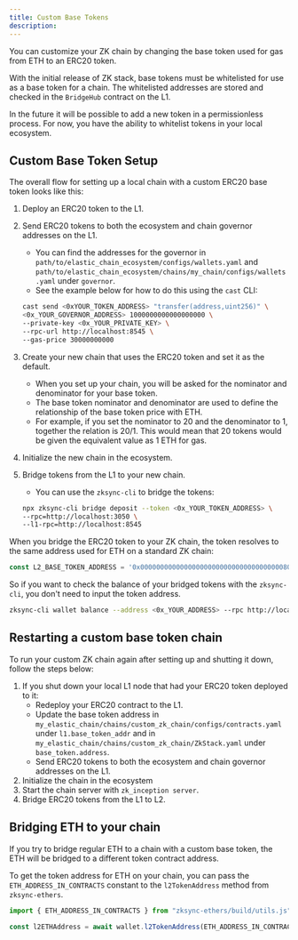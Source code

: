 ```yaml
---
title: Custom Base Tokens
description:
---
```


You can customize your ZK chain by changing the base token used for gas from ETH to an ERC20 token.

With the initial release of ZK stack, base tokens must be whitelisted for use as a base token for a chain.
The whitelisted addresses are stored and checked in the `BridgeHub` contract on the L1.

In the future it will be possible to add a new token in a permissionless process.
For now, you have the ability to whitelist tokens in your local ecosystem.

## Custom Base Token Setup

The overall flow for setting up a local chain with a custom ERC20 base token looks like this:

1. Deploy an ERC20 token to the L1.
1. Send ERC20 tokens to both the ecosystem and chain governor addresses on the L1.
    - You can find the addresses for the governor in `path/to/elastic_chain_ecosystem/configs/wallets.yaml`
    and `path/to/elastic_chain_ecosystem/chains/my_chain/configs/wallets.yaml` under `governor`.
    - See the example below for how to do this using the `cast` CLI:

    ```bash
    cast send <0xYOUR_TOKEN_ADDRESS> "transfer(address,uint256)" \
    <0x_YOUR_GOVERNOR_ADDRESS> 1000000000000000000 \
    --private-key <0x_YOUR_PRIVATE_KEY> \
    --rpc-url http://localhost:8545 \
    --gas-price 30000000000
    ```

1. Create your new chain that uses the ERC20 token and set it as the default.
    - When you set up your chain, you will be asked for the nominator and denominator for your base token.
    - The base token nominator and denominator are used to define the relationship of the base token price with ETH.
    - For example, if you set the nominator to 20 and the denominator to 1, together the relation is 20/1.
    This would mean that 20 tokens would be given the equivalent value as 1 ETH for gas.
1. Initialize the new chain in the ecosystem.
1. Bridge tokens from the L1 to your new chain.
    - You can use the `zksync-cli` to bridge the tokens:

    ```bash
    npx zksync-cli bridge deposit --token <0x_YOUR_TOKEN_ADDRESS> \
    --rpc=http://localhost:3050 \
    --l1-rpc=http://localhost:8545
    ```

When you bridge the ERC20 token to your ZK chain, the token resolves to the same address used for ETH on a standard ZK chain:

```ts
const L2_BASE_TOKEN_ADDRESS = '0x000000000000000000000000000000000000800a';
```

So if you want to check the balance of your bridged tokens with the `zksync-cli`, you don't need to input the token address.

```bash
zksync-cli wallet balance --address <0x_YOUR_ADDRESS> --rpc http://localhost:3050
```

## Restarting a custom base token chain

To run your custom ZK chain again after setting up and shutting it down, follow the steps below:

1. If you shut down your local L1 node that had your ERC20 token deployed to it:
    - Redeploy your ERC20 contract to the L1.
    - Update the base token address in `my_elastic_chain/chains/custom_zk_chain/configs/contracts.yaml` under `l1.base_token_addr` and in
  `my_elastic_chain/chains/custom_zk_chain/ZkStack.yaml` under `base_token.address`.
    - Send ERC20 tokens to both the ecosystem and chain governor addresses on the L1.
1. Initialize the chain in the ecosystem
1. Start the chain server with `zk_inception server`.
1. Bridge ERC20 tokens from the L1 to L2.

## Bridging ETH to your chain

If you try to bridge regular ETH to a chain with a custom base token, the ETH will be bridged to a different token contract address.

To get the token address for ETH on your chain, you can pass the `ETH_ADDRESS_IN_CONTRACTS` constant to the `l2TokenAddress` method from `zksync-ethers`.

```ts
import { ETH_ADDRESS_IN_CONTRACTS } from "zksync-ethers/build/utils.js";

const l2ETHAddress = await wallet.l2TokenAddress(ETH_ADDRESS_IN_CONTRACTS);
```
